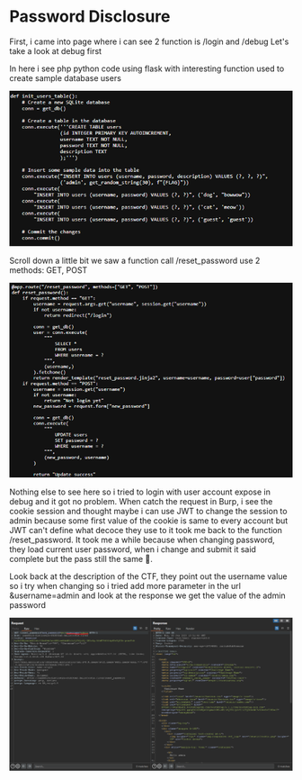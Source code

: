 # Password Disclosure

First, i came into page where i can see 2 function is /login and /debug
Let's take a look at debug first

In here i see php python code using flask with interesting function used to create sample database users

![debug](1.png)

Scroll down a little bit we saw a function call /reset_password use 2 methods: GET, POST

![db](2.png)

Nothing else to see here so i tried to login with user account expose in debug and it got no problem. When catch the request in Burp, i see the cookie session and thought maybe i can use JWT to change the session to admin because some first value of the cookie is same to every account but JWT can't define what decoce they use to it took me back to the function /reset_password. It took me a while because when changing password, they load current user password, when i change and submit it said complete but the pass still the same 🤣.

Look back at the description of the CTF, they point out the username value so i try when changing so i tried add more parameter in the url &username=admin and look at the response we get the value of the admin password

![debug](3.png)
